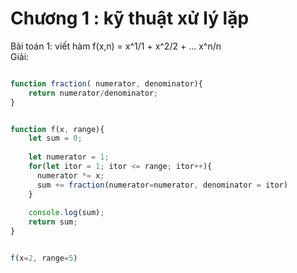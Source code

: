 # Chương 1 : kỹ thuật xử lý lặp
Bài toán 1: viết hàm f(x,n) = x^1/1 + x^2/2 + ... x^n/n  
Giải:
```js

function fraction( numerator, denominator){
    return numerator/denominator;
}


function f(x, range){
    let sum = 0;
  
    let numerator = 1;
    for(let itor = 1; itor <= range; itor++){
      numerator *= x;
      sum += fraction(numerator=numerator, denominator = itor)
    }
  
    console.log(sum);
    return sum;
}


f(x=2, range=5)
```
